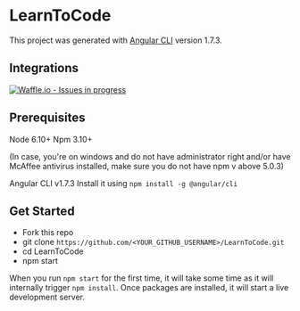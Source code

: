 # LearnToCode

This project was generated with [Angular CLI](https://github.com/angular/angular-cli) version 1.7.3.

## Integrations
[![Waffle.io - Issues in progress](https://badge.waffle.io/SweetCodingInc/LearnToCode.png?label=in%20progress&title=In%20Progress)](http://waffle.io/SweetCodingInc/LearnToCode)

## Prerequisites

Node 6.10+
Npm 3.10+ 

(In case, you're on windows and do not have administrator right and/or have McAffee antivirus installed, make sure you do not have npm v above 5.0.3)

Angular CLI v1.7.3
Install it using `npm install -g @angular/cli`

## Get Started
- Fork this repo
- git clone `https://github.com/<YOUR_GITHUB_USERNAME>/LearnToCode.git`
- cd LearnToCode
- npm start

When you run `npm start` for the first time, it will take some time as it will internally trigger `npm install`.
Once packages are installed, it will start a live development server.
